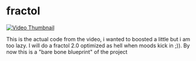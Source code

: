 # fractol

[![Video Thumbnail](https://img.youtube.com/vi/ANLW1zYbLcs/hqdefault.jpg)](https://youtu.be/ANLW1zYbLcs)


This is the actual code from the video, i wanted to boosted a little but i am too lazy.
I will do a fractol 2.0 optimized as hell when moods kick in ;)). 
By now this is a "bare bone blueprint" of the project
